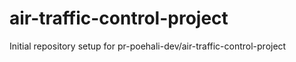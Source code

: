 # air-traffic-control-project

Initial repository setup for pr-poehali-dev/air-traffic-control-project